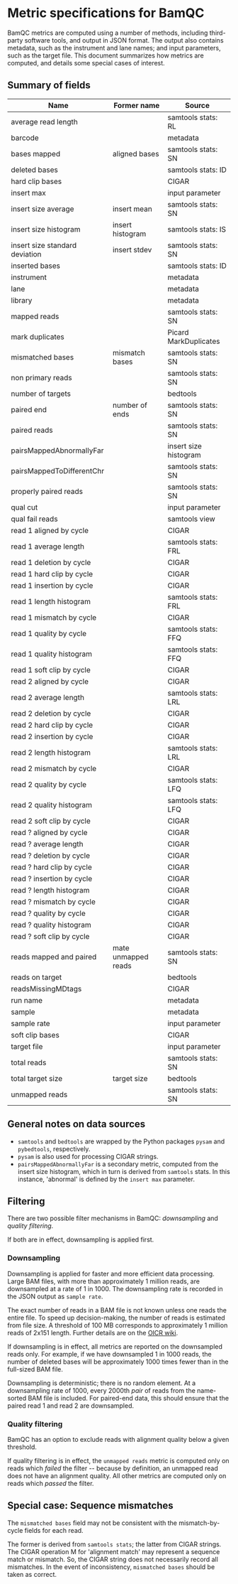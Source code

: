 # Metric specifications for BamQC

BamQC metrics are computed using a number of methods, including third-party software tools, and output in JSON format. The output also contains metadata, such as the instrument and lane names; and input parameters, such as the target file. This document summarizes how metrics are computed, and details some special cases of interest.

## Summary of fields

| Name                            | Former name             | Source                  |
| --------------------------------|-------------------------|-------------------------|
| average read length             |                         | samtools stats: RL      |
| barcode                         |                         | metadata                |
| bases mapped                    | aligned bases           | samtools stats: SN      |
| deleted bases                   |                         | samtools stats: ID      |
| hard clip bases                 |                         | CIGAR                   |
| insert max                      |                         | input parameter         |
| insert size average             | insert mean             | samtools stats: SN      |
| insert size histogram           | insert histogram        | samtools stats: IS      |
| insert size standard deviation  | insert stdev            | samtools stats: SN      |
| inserted bases                  |                         | samtools stats: ID      |
| instrument                      |                         | metadata                |
| lane                            |                         | metadata                |
| library                         |                         | metadata                |
| mapped reads                    |                         | samtools stats: SN      |
| mark duplicates                 |                         | Picard MarkDuplicates   |
| mismatched bases                | mismatch bases          | samtools stats: SN      |
| non primary reads               |                         | samtools stats: SN      |
| number of targets               |                         | bedtools                |
| paired end                      | number of ends          | samtools stats: SN      |
| paired reads                    |                         | samtools stats: SN      |
| pairsMappedAbnormallyFar        |                         | insert size histogram   |
| pairsMappedToDifferentChr       |                         | samtools stats: SN      |
| properly paired reads           |                         | samtools stats: SN      |
| qual cut                        |                         | input parameter         |
| qual fail reads                 |                         | samtools view           |
| read 1 aligned by cycle         |                         | CIGAR                   |
| read 1 average length           |                         | samtools stats: FRL     |
| read 1 deletion by cycle        |                         | CIGAR                   |
| read 1 hard clip by cycle       |                         | CIGAR                   |
| read 1 insertion by cycle       |                         | CIGAR                   |
| read 1 length histogram         |                         | samtools stats: FRL     |
| read 1 mismatch by cycle        |                         | CIGAR                   |
| read 1 quality by cycle         |                         | samtools stats: FFQ     |
| read 1 quality histogram        |                         | samtools stats: FFQ     |
| read 1 soft clip by cycle       |                         | CIGAR                   |
| read 2 aligned by cycle         |                         | CIGAR                   |
| read 2 average length           |                         | samtools stats: LRL     |
| read 2 deletion by cycle        |                         | CIGAR                   |
| read 2 hard clip by cycle       |                         | CIGAR                   |
| read 2 insertion by cycle       |                         | CIGAR                   |
| read 2 length histogram         |                         | samtools stats: LRL     |
| read 2 mismatch by cycle        |                         | CIGAR                   |
| read 2 quality by cycle         |                         | samtools stats: LFQ     |
| read 2 quality histogram        |                         | samtools stats: LFQ     |
| read 2 soft clip by cycle       |                         | CIGAR                   |
| read ? aligned by cycle         |                         | CIGAR                   |
| read ? average length           |                         | CIGAR                   |
| read ? deletion by cycle        |                         | CIGAR                   |
| read ? hard clip by cycle       |                         | CIGAR                   |
| read ? insertion by cycle       |                         | CIGAR                   |
| read ? length histogram         |                         | CIGAR                   |
| read ? mismatch by cycle        |                         | CIGAR                   |
| read ? quality by cycle         |                         | CIGAR                   |
| read ? quality histogram        |                         | CIGAR                   |
| read ? soft clip by cycle       |                         | CIGAR                   |
| reads mapped and paired         | mate unmapped reads     | samtools stats: SN      |
| reads on target                 |                         | bedtools                |
| readsMissingMDtags              |                         | CIGAR                   |
| run name                        |                         | metadata                |
| sample                          |                         | metadata                |
| sample rate                     |                         | input parameter         |
| soft clip bases                 |                         | CIGAR                   |
| target file                     |                         | input parameter         |
| total reads                     |                         | samtools stats: SN      |
| total target size               | target size             | bedtools                |
| unmapped reads                  |                         | samtools stats: SN      |

## General notes on data sources

- `samtools` and `bedtools` are wrapped by the Python packages `pysam` and `pybedtools`, respectively.
- `pysam` is also used for processing CIGAR strings.
- `pairsMappedAbnormallyFar` is a secondary metric, computed from the insert size histogram, which in turn is derived from `samtools` stats. In this instance, 'abnormal' is defined by the `insert max` parameter.

## Filtering

There are two possible filter mechanisms in BamQC: _downsampling_ and _quality filtering_.

If both are in effect, downsampling is applied first.

### Downsampling

Downsampling is applied for faster and more efficient data processing. Large BAM files, with more than approximately 1 million reads, are downsampled at a rate of 1 in 1000. The downsampling rate is recorded in the JSON output as `sample rate`. 

The exact number of reads in a BAM file is not known unless one reads the entire file. To speed up decision-making, the number of reads is estimated from file size. A threshold of 100 MB corresponds to approximately 1 million reads of 2x151 length. Further details are on the [OICR wiki](https://wiki.oicr.on.ca/display/GSI/2019-04-04+Estimate+of+BAM+reads+from+file+size).

If downsampling is in effect, all metrics are reported on the downsampled reads only. For example, if we have downsampled 1 in 1000 reads, the number of deleted bases will be approximately 1000 times fewer than in the full-sized BAM file.

Downsampling is deterministic; there is no random element. At a downsampling rate of 1000, every 2000th _pair_ of reads from the name-sorted BAM file is included. For paired-end data, this should ensure that the paired read 1 and read 2 are downsampled.

### Quality filtering

BamQC has an option to exclude reads with alignment quality below a given threshold.

If quality filtering is in effect, the `unmapped reads` metric is computed only on reads which _failed_ the filter -- because by definition, an unmapped read does not have an alignment quality. All other metrics are computed only on reads which _passed_ the filter.

## Special case: Sequence mismatches

The `mismatched bases` field may not be consistent with the mismatch-by-cycle fields for each read.

The former is derived from `samtools stats`; the latter from CIGAR strings. The CIGAR operation M for 'alignment match' may represent a sequence match or mismatch. So, the CIGAR string does not necessarily record all mismatches. In the event of inconsistency, `mismatched bases` should be taken as correct.
